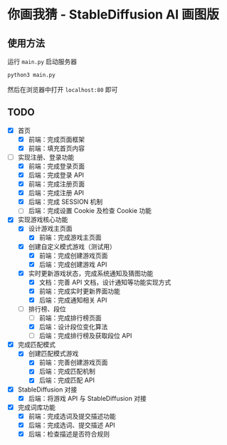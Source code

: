 # 你画我猜 - StableDiffusion AI 画图版

## 使用方法

运行 `main.py` 启动服务器

```bash
python3 main.py
```

然后在浏览器中打开 `localhost:80` 即可

## TODO

- [x] 首页
  - [x] 前端：完成页面框架
  - [x] 前端：填充首页内容
- [ ] 实现注册、登录功能
  - [x] 前端：完成登录页面
  - [x] 后端：完成登录 API
  - [x] 前端：完成注册页面
  - [x] 后端：完成注册 API
  - [x] 后端：完成 SESSION 机制
  - [ ] 后端：完成设置 Cookie 及检查 Cookie 功能
- [x] 实现游戏核心功能
  - [x] 设计游戏主页面
    - [x] 前端：完成游戏主页面
  - [x] 创建自定义模式游戏（测试用）
    - [x] 前端：完成创建游戏页面
    - [x] 后端：完成创建游戏 API
  - [x] 实时更新游戏状态，完成系统通知及猜图功能
    - [x] 文档：完善 API 文档，设计通知等功能实现方式
    - [x] 前端：完成实时更新界面功能
    - [x] 后端：完成通知相关 API
  - [ ] 排行榜、段位
    - [ ] 前端：完成排行榜页面
    - [x] 后端：设计段位变化算法
    - [ ] 后端：完成排行榜及获取段位 API
- [x] 完成匹配模式
  - [x] 创建匹配模式游戏
    - [x] 前端：完善创建游戏页面
    - [x] 后端：完成匹配机制
    - [x] 后端：完成匹配 API
- [x] StableDiffusion 对接
  - [x] 后端：将游戏 API 与 StableDiffusion 对接
- [x] 完成词库功能
  - [x] 前端：完成选词及提交描述功能
  - [x] 后端：完成选词、提交描述 API
  - [x] 后端：检查描述是否符合规则
